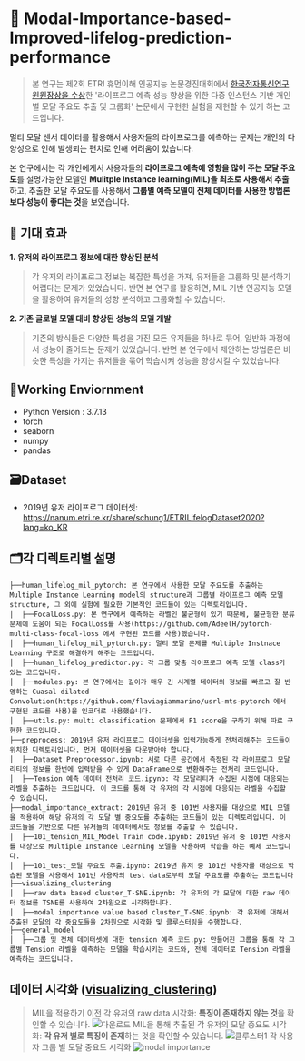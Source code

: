 # :jack_o_lantern: Modal-Importance-based-Improved-lifelog-prediction-performance
> 본 연구는 제2회 ETRI 휴먼이해 인공지능 논문경진대회에서 [한국전자통신연구원원장상을 수상](https://www.etri.re.kr/file/bbsFileDownJSON.etri?b_board_id=ETRI06&f_idx=11624)한 '라이프로그 예측 성능 향상을 위한 다중 인스턴스 기반 개인별 모달 주요도 추출 및 그룹화' 논문에서 구현한 실험을 재현할 수 있게 하는 코드입니다.

멀티 모달 센서 데이터를 활용해서 사용자들의 라이프로그를 예측하는 문제는 개인의 다양성으로 인해 발생되는 편차로 인해 어려움이 있습니다.

본 연구에서는 각 개인에게서 사용자들의 **라이프로그 예측에 영향을 많이 주는 모달 주요도**를 설명가능한 모델인 **Mulitple Instance learning(MIL)을 최초로 사용해서 추출**하고, 추출한 모달 주요도를 사용해서 **그룹별 예측 모델이 전체 데이터를 사용한 방법론보다 성능이 좋다는 것**을 보였습니다.

## :apple: 기대 효과
**1. 유저의 라이프로그 정보에 대한 향상된 분석**
> 각 유저의 라이프로그 정보는 복잡한 특성을 가져, 유저들을 그룹화 및 분석하기 어렵다는 문제가 있었습니다. 반면 본 연구를 활용하면, MIL 기반 인공지능 모델을 활용하여 유저들의 성향 분석하고 그룹화할 수 있습니다.
 
**2. 기존 글로벌 모델 대비 향상된 성능의 모델 개발**
> 기존의 방식들은 다양한 특성을 가진 모든 유저들을 하나로 묶어, 일반화 과정에서 성능이 줄어드는 문제가 있었습니다. 반면 본 연구에서 제안하는 방법론은 비슷한 특성을 가지는 유저들을 묶어 학습시켜 성능을 향상시킬 수 있었습니다.

## 🌲Working Enviornment
* Python Version : 3.7.13
* torch
* seaborn
* numpy
* pandas

## 🗃️Dataset
* 2019년 유저 라이프로그 데이터셋: https://nanum.etri.re.kr/share/schung1/ETRILifelogDataset2020?lang=ko_KR

## 🗂️각 디렉토리별 설명
```
├──human_lifelog_mil_pytorch: 본 연구에서 사용한 모달 주요도를 추출하는 Multiple Instance Learning model의 structure과 그룹별 라이프로그 예측 모델 structure, 그 외에 실험에 필요한 기본적인 코드들이 있는 디렉토리입니다.
│  ├──FocalLoss.py: 본 연구에서 예측하는 라벨인 불균형이 있기 때문에, 불균형한 분류 문제에 도움이 되는 FocalLoss를 사용(https://github.com/AdeelH/pytorch-multi-class-focal-loss 에서 구현된 코드를 사용)했습니다.
│  ├──human_lifelog_mil_pytorch.py: 멀티 모달 문제를 Multiple Instnace Learning 구조로 해결하게 해주는 코드입니다.  
│  ├──human_lifelog_predictor.py: 각 그룹 맞춤 라이프로그 예측 모델 class가 있는 코드입니다.
│  ├──modules.py: 본 연구에서는 길이가 매우 긴 시계열 데이터의 정보를 빠르고 잘 반영하는 Cuasal dilated Convolution(https://github.com/flaviagiammarino/usrl-mts-pytorch 에서 구현된 코드를 사용)을 인코더로 사용했습니다.  
│  ├──utils.py: multi classification 문제에서 F1 score을 구하기 위해 따로 구현한 코드입니다.  
├──preprocess: 2019년 유저 라이프로그 데이터셋을 입력가능하게 전처리해주는 코드들이 위치한 디렉토리입니다. 먼저 데이터셋을 다운받아야 합니다.
│  ├──Dataset Preprocessor.ipynb: 서로 다른 공간에서 측정된 각 라이프로그 모달리티의 정보를 한번에 입력받을 수 있게 DataFrame으로 변환해주는 전처리 코드입니다.
│  ├──Tension 예측 데이터 전처리 코드.ipynb: 각 모달리티가 수집된 시점에 대응되는 라벨을 추출하는 코드입니다. 이 코드를 통해 각 유저의 각 시점에 대응되는 라벨을 수집할 수 있습니다.
├──modal_importance_extract: 2019년 유저 중 101번 사용자를 대상으로 MIL 모델을 적용하여 해당 유저의 각 모달 별 중요도를 추출하는 코드들이 있는 디렉토리입니다. 이 코드들을 기반으로 다른 유저들의 데이터에서도 정보를 추출할 수 있습니다.
│  ├──101_tension_MIL_Model Train code.ipynb: 2019년 유저 중 101번 사용자를 대상으로 Multiple Instance Learning 모델을 사용하여 학습을 하는 예제 코드입니다.
│  ├──101_test_모달 주요도 추출.ipynb: 2019년 유저 중 101번 사용자를 대상으로 학습된 모델을 사용해서 101번 사용자의 test data로부터 모달 주요도를 추출하는 코드입니다
├──visualizing_clustering
│  ├──raw data based cluster_T-SNE.ipynb: 각 유저의 각 모달에 대한 raw 데이터 정보를 TSNE를 사용하여 2차원으로 시각화합니다.
│  ├──modal importance value based cluster_T-SNE.ipynb: 각 유저에 대해서 추출된 모달의 각 중요도들을 2차원으로 시각화 및 클루스터링을 수행합니다.
├──general_model
│  ├──그룹 및 전체 데이터셋에 대한 tension 예측 코드.py: 만들어진 그룹을 통해 각 그룹별 Tension 라벨을 예측하는 모델을 학습시키는 코드와, 전체 데이터로 Tension 라벨을 예측하는 코드입니다.
```

## 데이터 시각화 ([visualizing_clustering](https://github.com/ZangZaeSeok/Modal-Importance-based-Improved-lifelog-prediction-performance/tree/main/visualizing_clustering))
> MIL을 적용하기 이전 각 유저의 raw data 시각화: **특징이 존재하지 않는 것**을 확인할 수 있습니다.
![다운로드](https://github.com/user-attachments/assets/a7fab041-2818-4230-8b0b-2f5352fbe27b)
> MIL을 통해 추출된 각 유저의 모달 중요도 시각화: **각 유저 별로 특징이 존재**하는 것을 확인할 수 있습니다.
![클루스터1](https://github.com/user-attachments/assets/68affe1e-f226-4b33-bdf5-4629b283d5b9)
> 각 사용자 그룹 별 모달 중요도 시각화
![modal importance](https://github.com/user-attachments/assets/e0c0f61a-d495-4d8b-9bf3-445239ae834a)

  
